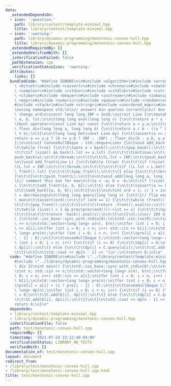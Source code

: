 ```yaml
---
data:
  _extendedDependsOn:
  - icon: ':question:'
    path: library/contest/template-minimal.hpp
    title: library/contest/template-minimal.hpp
  - icon: ':warning:'
    path: library/dynamic-programming/monotonic-convex-hull.hpp
    title: library/dynamic-programming/monotonic-convex-hull.hpp
  _extendedRequiredBy: []
  _extendedVerifiedWith: []
  _isVerificationFailed: false
  _pathExtension: cpp
  _verificationStatusIcon: ':warning:'
  attributes:
    links: []
  bundledCode: "#define IGNORE\n\n#include <algorithm>\n#include <array>\n#include\
    \ <bitset>\n#include <cassert>\n#include <chrono>\n#include <cmath>\n#include\
    \ <complex>\n#include <cstdio>\n#include <cstdlib>\n#include <cstring>\n#include\
    \ <ctime>\n#include <deque>\n#include <iostream>\n#include <iomanip>\n#include\
    \ <map>\n#include <numeric>\n#include <queue>\n#include <random>\n#include <set>\n\
    #include <stack>\n#include <string>\n#include <unordered_map>\n#include <vector>\n\
    \nusing namespace std;\n\n// answers min queries currently\n// don't forget to\
    \ change ord\n\nconst long long INF = 1e18;\nstruct Line {\n\tmutable long long\
    \ a, b, lst;\n\n\tlong long eval(long long x) {\n\t\treturn a * x + b;\n\t}\n\n\
    \tbool operator<(const Line &y) const {\n\t\treturn a < y.a;\n\t}\n\n\tlong long\
    \ floor_div(long long a, long long b) {\n\t\treturn a / b - ((a ^ b) < 0 && a\
    \ % b);\n\t}\n\n\tlong long bet(const Line &y) {\n\t\tassert(a <= y.a);\n\t\t\
    return a == y.a ? (b >= y.b ? INF : -INF) : floor_div(b - y.b, y.a - a);\n\t}\n\
    };\n\nstruct ConvexHullDeque : std::deque<Line> {\n\tvoid add_back(Line L) {\n\
    \t\twhile (true) {\n\t\t\tauto a = back();\n\t\t\tpop_back();\n\t\t\ta.lst = a.bet(L);\n\
    \t\t\tif (size() && back().lst >= a.lst) {\n\t\t\t\tcontinue;\n\t\t\t}\n\t\t\t\
    push_back(a);\n\t\t\tbreak;\n\t\t}\n\t\tL.lst = INF;\n\t\tpush_back(L);\n\t}\n\
    \n\tvoid add_front(Line L) {\n\t\twhile (true) {\n\t\t\tif (!size()) {\n\t\t\t\
    \tL.lst = INF;\n\t\t\t\tbreak;\n\t\t\t}\n\t\t\tif ((L.lst = L.bet(front())) >=\
    \ front().lst) {\n\t\t\t\tpop_front();\n\t\t\t} else {\n\t\t\t\tbreak;\n\t\t\t\
    }\n\t\t}\n\t\tpush_front(L);\n\t}\n\n\tvoid add(long long a, long long b) {\n\t\
    \t// comment this out for max\n\t\ta = -a; b = -b;\n\t\tif (!size() || a <= front().a)\
    \ {\n\t\t\tadd_front({a, b, 0});\n\t\t} else {\n\t\t\tassert(a >= back().a);\n\
    \t\t\tadd_back({a, b, 0});\n\t\t}\n\t}\n\n\tint ord = 1; // 1 = increasing, -1\
    \ = decreasing\n\n\tlong long query(long long x) {\n\t\t// flip negatives for\
    \ max\n\t\tassert(ord);\n\t\tif (ord == 1) {\n\t\t\twhile (front().lst < x) {\n\
    \t\t\t\tpop_front();\n\t\t\t}\n\t\t\treturn -front().eval(x);\n\t\t} else {\n\t\
    \t\twhile (size() > 1 && prev(prev(end()))->lst >= x) {\n\t\t\t\tpop_back();\n\
    \t\t\t}\n\t\t\treturn -back().eval(x);\n\t\t}\n\t}\n};\n\n// 189 div 1C\nint main()\
    \ {\n\tstd::ios_base::sync_with_stdio(0);\n\tstd::cin.tie(0);\n\tint n; std::cin\
    \ >> n;\n\tstd::vector<long long> a(n), b(n);\n\tfor (int i = 0; i < n; i++) std::cin\
    \ >> a[i];\n\tfor (int i = 0; i < n; i++) std::cin >> b[i];\n\tstd::vector<long\
    \ long> pre(n);\n\tfor (int i = 0; i < n; i++) {\n\t\tpre[i] = a[i] + (i ? pre[i\
    \ - 1] : 0);\n\t}\n\tConvexHullDeque C;\n\tstd::vector<long long> dp(n);\n\tfor\
    \ (int i = 0; i < n; i++) {\n\t\tif (i == 0) {\n\t\t\tdp[i] = 0;\n\t\t\tC.add(b[i],\
    \ dp[i]);\n\t\t} else {\n\t\t\tdp[i] = C.query(a[i]);\n\t\t\tC.add(b[i], dp[i]);\n\
    \t\t}\n\t}\n\tstd::cout << dp[n - 1] << '\\n';\n\treturn 0;\n}\n"
  code: "#define IGNORE\n\n#include \"../library/contest/template-minimal.hpp\"\n\
    #include \"../library/dynamic-programming/monotonic-convex-hull.hpp\"\n\n// 189\
    \ div 1C\nint main() {\n\tstd::ios_base::sync_with_stdio(0);\n\tstd::cin.tie(0);\n\
    \tint n; std::cin >> n;\n\tstd::vector<long long> a(n), b(n);\n\tfor (int i =\
    \ 0; i < n; i++) std::cin >> a[i];\n\tfor (int i = 0; i < n; i++) std::cin >>\
    \ b[i];\n\tstd::vector<long long> pre(n);\n\tfor (int i = 0; i < n; i++) {\n\t\
    \tpre[i] = a[i] + (i ? pre[i - 1] : 0);\n\t}\n\tConvexHullDeque C;\n\tstd::vector<long\
    \ long> dp(n);\n\tfor (int i = 0; i < n; i++) {\n\t\tif (i == 0) {\n\t\t\tdp[i]\
    \ = 0;\n\t\t\tC.add(b[i], dp[i]);\n\t\t} else {\n\t\t\tdp[i] = C.query(a[i]);\n\
    \t\t\tC.add(b[i], dp[i]);\n\t\t}\n\t}\n\tstd::cout << dp[n - 1] << '\\n';\n\t\
    return 0;\n}\n"
  dependsOn:
  - library/contest/template-minimal.hpp
  - library/dynamic-programming/monotonic-convex-hull.hpp
  isVerificationFile: false
  path: test/monotonic-convex-hull.cpp
  requiredBy: []
  timestamp: '2021-07-24 22:12:48-04:00'
  verificationStatus: LIBRARY_NO_TESTS
  verifiedWith: []
documentation_of: test/monotonic-convex-hull.cpp
layout: document
redirect_from:
- /library/test/monotonic-convex-hull.cpp
- /library/test/monotonic-convex-hull.cpp.html
title: test/monotonic-convex-hull.cpp
---
```

